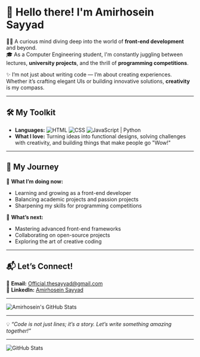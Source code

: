 # 🌟 Hello there! I'm Amirhosein Sayyad  

👨‍💻 A curious mind diving deep into the world of **front-end development** and beyond.  
🎓 As a Computer Engineering student, I'm constantly juggling between lectures, **university projects**, and the thrill of **programming competitions**.  

✨ I’m not just about writing code — I’m about creating experiences. Whether it’s crafting elegant UIs or building innovative solutions, **creativity** is my compass.  

---

## 🛠️ My Toolkit
- **Languages:** ![HTML](https://img.shields.io/badge/-HTML-orange) ![CSS](https://img.shields.io/badge/-CSS-blue) ![JavaScript](https://img.shields.io/badge/-JavaScript-yellow)
 | Python  
- **What I love:** Turning ideas into functional designs, solving challenges with creativity, and building things that make people go "Wow!"  

---

## 🚀 My Journey
🔭 **What I’m doing now:**  
- Learning and growing as a front-end developer  
- Balancing academic projects and passion projects  
- Sharpening my skills for programming competitions  

🌱 **What’s next:**  
- Mastering advanced front-end frameworks  
- Collaborating on open-source projects  
- Exploring the art of creative coding  

---

## 📬 Let’s Connect!
📧 **Email:** [Official.thesayyad@gmail.com](mailto:Official.thesayyad@gmail.com)  
🔗 **LinkedIn:** [Amirhosein Sayyad](https://www.linkedin.com/in/amirhosein-sayyad-356580244/)  

---

![Amirhosein's GitHub Stats](https://github-readme-stats.vercel.app/api?username=your-github-username&show_icons=true&theme=radical)  

---

💡 *“Code is not just lines; it’s a story. Let’s write something amazing together!”*  


---

![GitHub Stats](https://github-readme-stats.vercel.app/api?username=TheSayyad&show_icons=true&theme=radical)


<!---
TheSayyad/TheSayyad is a ✨ special ✨ repository because its `README.md` (this file) appears on your GitHub profile.
You can click the Preview link to take a look at your changes.
--->
